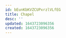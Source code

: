 ```yaml
---
id: bEunKbKVZCUPxrzlVLfEG
title: Chapel
desc: ''
updated: 1643723096356
created: 1643723096356
---
```


